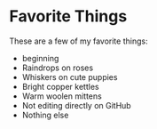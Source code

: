 # Favorite Things

These are a few of my favorite things:

- beginning
- Raindrops on roses
- Whiskers on cute puppies
- Bright copper kettles
- Warm woolen mittens
- Not editing directly on GitHub
- Nothing else
